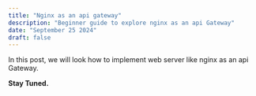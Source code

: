 ```yaml
---
title: "Nginx as an api gateway"
description: "Beginner guide to explore nginx as an api Gateway"
date: "September 25 2024"
draft: false
---
```


<p>In this post, we will look how to implement web server like nginx as an api Gateway.</p>
<b><span>Stay Tuned.</span></b>
